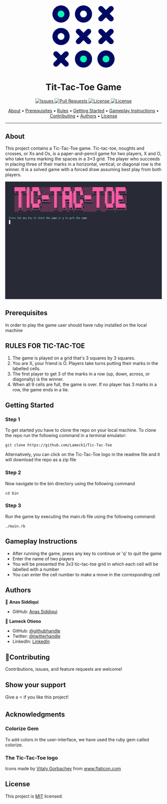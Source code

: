 <h1 align="center">
  <br>
  <a href="https://github.com/Lameck1/Tic-Tac-Toe/archive/develop.zip"><img src="./lib/images/tic-tac-toe.png" width="200" height="200" ></a>
</h1>

<h1 align="center">Tit-Tac-Toe Game</h1>

<p align="center">
    <a href="https://github.com/Lameck1/Tic-Tac-Toe/issues">
    <img src="https://img.shields.io/github/issues-raw/Lameck1/Tic-Tac-Toe?style=for-the-badge"
         alt="Issues">
     <a href="https://github.com/Lameck1/Tic-Tac-Toe/pulls">
    <img src="https://img.shields.io/github/issues-pr/Lameck1/Tic-Tac-Toe?style=for-the-badge"
         alt="Pull Requests">
     <a href="https://github.com/Lameck1/Tic-Tac-Toe/blob/main/LICENSE">
    <img src="https://img.shields.io/github/license/Lameck1/tic-tac-toe?style=for-the-badge"
         alt="License">
     <a href="https://https://github.com/Lameck1/Tic-Tac-Toe/graphs/contributors">
    <img src="https://img.shields.io/github/contributors/Lameck1/Tic-Tac-Toe?style=for-the-badge"
         alt="License">
    
</p>
      
<p align="center">
  <a href="#about">About</a> •
  <a href="#prerequisites">Prerequisites</a> •
  <a href="#rules-for-tic-tac-toe">Rules</a> •
  <a href="#getting-started">Getting Started</a> •
  <a href="#gameplay-instructions">Gameplay Instructions</a> •
  <a href="#contributing">Contributing</a> •
  <a href="#authors">Authors</a> •
  <a href="#license">License</a>
</p>

---

## About
This project contains a Tic-Tac-Toe game. Tic-tac-toe, noughts and crosses, or Xs and Os, is a paper-and-pencil game for two players, X and O, who take turns marking the spaces in a 3×3 grid. The player who succeeds in placing three of their marks in a horizontal, vertical, or diagonal row is the winner. It is a solved game with a forced draw assuming best play from both players.



![Gameplay GIF](./lib/images/demo-gif.gif)

## Prerequisites

In order to play the game user should have ruby installed on the local machine


## RULES FOR TIC-TAC-TOE
1. The game is played on a grid that's 3 squares by 3 squares.
2. You are X, your friend is O. Players take turns putting their marks in the labelled cells.
3. The first player to get 3 of the marks in a row (up, down, across, or diagonally) is the winner.
4. When all 9 cells are full, the game is over. If no player has 3 marks in a row, the game ends in a tie.

## Getting Started

### Step 1

To get started you have to clone the repo on your local machine. To clone the repo run the following command in a terminal emulator:
   
```
git clone https://github.com/Lameck1/Tic-Tac-Toe
```
       
Alternatively, you can click on the Tic-Tac-Toe logo in the readme file and it will download the repo as a zip file

### Step 2

Now navigate to the bin directory using the following command

```
cd bin
```

### Step 3

Run the game by executing the main.rb file using the following command:

```
./main.rb
```

## Gameplay Instructions

- After running the game, press any key to continue or 'q' to quit the game
- Enter the name of two players
- You will be presented the 3x3 tic-tac-toe grid in which each cell will be labelled with a number
- You can enter the cell number to make a move in the corresponding cell

## Authors

👤 **Anas Siddiqui**

- GitHub: [Anas Siddiqui](https://github.com/smcommits)


👤 **Lameck Otieno**

- GitHub: [@githubhandle](https://github.com/Lameck1)
- Twitter: [@twitterhandle](https://twitter.com/lameck721)
- LinkedIn: [LinkedIn](https://www.linkedin.com/in/lameck-odhiambo-642b7077/)

## 🤝Contributing

Contributions, issues, and feature requests are welcome!

## Show your support

Give a ⭐️ if you like this project!

## Acknowledgments

### Colorize Gem
  To add colors in the user-interface, we have used the ruby gem called colorize.
  
### The Tic-Tac-Toe logo
   <div>Icons made by <a href="https://www.flaticon.com/authors/vitaly-gorbachev" title="Vitaly Gorbachev">Vitaly Gorbachev</a> from <a href="https://www.flaticon.com/" title="Flaticon">www.flaticon.com</a></div>
   
## License

This project is [MIT](./LICENSE) licensed.







